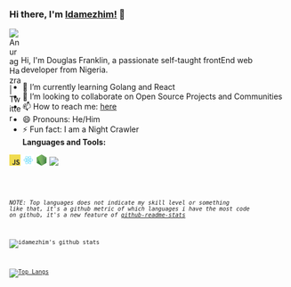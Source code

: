 ### Hi there, I'm [Idamezhim!](https://twitter.com/idamezhim) 👋

<a href="https://twitter.com/idamezhim">
  <img align="left" alt="Anurag Hazra | Twitter" width="21px" src="https://raw.githubusercontent.com/anuraghazra/anuraghazra/master/assets/twitter.svg" />
</a>
<br />
<br />

Hi, I'm Douglas Franklin, a passionate self-taught frontEnd web developer from Nigeria.
- 🌱 I’m currently learning Golang and React
- 👯 I’m looking to collaborate on Open Source Projects and Communities
- 📫 How to reach me: [here](https://twitter.com/idamezhim)
- 😄 Pronouns: He/Him
- ⚡ Fun fact: I am a Night Crawler<br>
**Languages and Tools:**  

<code><img height="20" src="https://raw.githubusercontent.com/github/explore/80688e429a7d4ef2fca1e82350fe8e3517d3494d/topics/javascript/javascript.png"></code>
<code><img height="20" src="https://raw.githubusercontent.com/github/explore/80688e429a7d4ef2fca1e82350fe8e3517d3494d/topics/react/react.png"></code>
<code><img height="20" src="https://raw.githubusercontent.com/github/explore/80688e429a7d4ef2fca1e82350fe8e3517d3494d/topics/nodejs/nodejs.png"></code>
<code><img height="20" src="https://i.pinimg.com/originals/12/5c/e0/125ce0baff3271761ca61843eccf7985.jpg"><code>
<br>
  
  *NOTE: Top languages does not indicate my skill level or something like that, it's a github metric of which languages i have the most code on github, it's a new feature of [github-readme-stats](https://github.com/anuraghazra/github-readme-stats)*

![idamezhim's github stats](https://github-readme-stats.vercel.app/api?username=idamezhim&show_icons=true)

[![Top Langs](https://github-readme-stats.vercel.app/api/top-langs/?username=idamezhim)](https://github.com/idamezhim/github-readme-stats)
<br>
